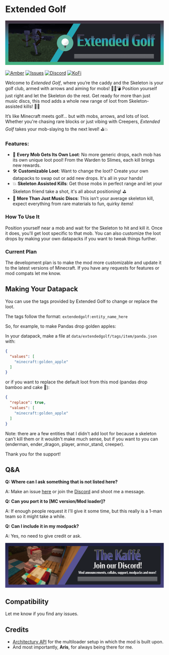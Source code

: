 # Extended Golf

![Extended Golf banner](https://raw.githubusercontent.com/iamkaf/modresources/refs/heads/main/pages/extendedgolf/banner.png)



[![Amber](https://img.shields.io/badge/Amber-iamkaf?style=for-the-badge&label=Requires&color=%23ebb134)](https://modrinth.com/mod/amber)
[![Issues](https://img.shields.io/github/issues/iamkaf/mod-issues?style=for-the-badge&color=%23eee)](https://github.com/iamkaf/mod-issues)
[![Discord](https://img.shields.io/discord/1207469438719492176?style=for-the-badge&logo=discord&label=DISCORD&color=%235865F2)](https://discord.gg/HV5WgTksaB)
[![KoFi](https://img.shields.io/badge/KoFi-iamkaf?style=for-the-badge&logo=kofi&logoColor=%2330d1e3&label=Support%20Me&color=%2330d1e3)](https://ko-fi.com/iamkaffe)

Welcome to *Extended Golf*, where you’re the caddy and the Skeleton is your golf club, armed with arrows and aiming for mobs! 🏌️‍♂️💣 Position yourself just right and let the Skeleton do the rest. Get ready for more than just music discs, this mod adds a whole new range of loot from Skeleton-assisted kills! 💎🎁

It’s like Minecraft meets golf... but with mobs, arrows, and lots of loot. Whether you're chasing rare blocks or just vibing with Creepers, *Extended Golf* takes your mob-slaying to the next level! ⛳💥


### Features:
- 🎯 **Every Mob Gets Its Own Loot**: No more generic drops, each mob has its own unique loot pool! From the Warden to Slimes, each kill brings new rewards.  
- 🛠️ **Customizable Loot**: Want to change the loot? Create your own datapacks to swap out or add new drops. It's all in your hands!  
- 💥 **Skeleton Assisted Kills**: Get those mobs in perfect range and let your Skeleton friend take a shot, it's all about positioning! ⛳️  
- 🔄 **More Than Just Music Discs**: This isn’t your average skeleton kill, expect everything from rare materials to fun, quirky items!  




### How To Use It

Position yourself near a mob and wait for the Skeleton to hit and kill it. Once it does, you'll get loot specific to that mob. You can also customize the loot drops by making your own datapacks if you want to tweak things further.


### Current Plan

The development plan is to make the mod more customizable and update it to the latest versions of Minecraft. If you have any requests for features or mod compats let me know.

## Making Your Datapack

You can use the tags provided by Extended Golf to change or replace the loot.

The tags follow the format: `extendedgolf:entity_name_here`

So, for example, to make Pandas drop golden apples:

In your datapack, make a file at `data/extendedgolf/tags/item/panda.json` with:

```json
{
  "values": [
    "minecraft:golden_apple"
  ]
}
```
or if you want to replace the default loot from this mod (pandas drop bamboo and cake 🍰):

```json
{
  "replace": true,
  "values": [
    "minecraft:golden_apple"
  ]
}
```

Note: there are a few entities that I didn't add loot for because a skeleton can't kill them or it wouldn't make much sense, but if you want to you can (enderman, ender_dragon, player, armor_stand, creeper).




Thank you for the support!

## Q&A

**Q: Where can I ask something that is not listed here?**

A: Make an issue [here](https://github.com/iamkaf/mod-issues) or join the [Discord](https://discord.gg/HV5WgTksaB) and shoot me a message.


**Q: Can you port it to [MC version/Mod loader]?**

A: If enough people request it I'll give it some time, but this really is a 1-man team so it might take a while.


**Q: Can I include it in my modpack?**

A: Yes, no need to give credit or ask.

[![Join our Discord](https://raw.githubusercontent.com/iamkaf/modresources/refs/heads/main/pages/common/discord.png)](https://discord.gg/HV5WgTksaB)

## Compatibility

Let me know if you find any issues.

## Credits

- [Architectury API](https://modrinth.com/mod/architectury-api) for the multiloader setup in which the mod is built upon.
- And most importantly, **Aris**, for always being there for me.

